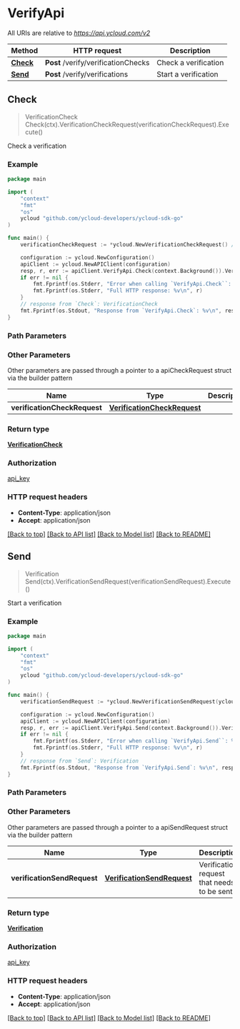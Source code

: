 # VerifyApi

All URIs are relative to *https://api.ycloud.com/v2*

Method | HTTP request | Description
------------- | ------------- | -------------
[**Check**](VerifyApi.md#Check) | **Post** /verify/verificationChecks | Check a verification
[**Send**](VerifyApi.md#Send) | **Post** /verify/verifications | Start a verification



## Check

> VerificationCheck Check(ctx).VerificationCheckRequest(verificationCheckRequest).Execute()

Check a verification



### Example

```go
package main

import (
    "context"
    "fmt"
    "os"
    ycloud "github.com/ycloud-developers/ycloud-sdk-go"
)

func main() {
    verificationCheckRequest := *ycloud.NewVerificationCheckRequest() // VerificationCheckRequest | 

    configuration := ycloud.NewConfiguration()
    apiClient := ycloud.NewAPIClient(configuration)
    resp, r, err := apiClient.VerifyApi.Check(context.Background()).VerificationCheckRequest(verificationCheckRequest).Execute()
    if err != nil {
        fmt.Fprintf(os.Stderr, "Error when calling `VerifyApi.Check``: %v\n", err)
        fmt.Fprintf(os.Stderr, "Full HTTP response: %v\n", r)
    }
    // response from `Check`: VerificationCheck
    fmt.Fprintf(os.Stdout, "Response from `VerifyApi.Check`: %v\n", resp)
}
```

### Path Parameters



### Other Parameters

Other parameters are passed through a pointer to a apiCheckRequest struct via the builder pattern


Name | Type | Description  | Notes
------------- | ------------- | ------------- | -------------
 **verificationCheckRequest** | [**VerificationCheckRequest**](VerificationCheckRequest.md) |  | 

### Return type

[**VerificationCheck**](VerificationCheck.md)

### Authorization

[api_key](../README.md#api_key)

### HTTP request headers

- **Content-Type**: application/json
- **Accept**: application/json

[[Back to top]](#) [[Back to API list]](../README.md#documentation-for-api-endpoints)
[[Back to Model list]](../README.md#documentation-for-models)
[[Back to README]](../README.md)


## Send

> Verification Send(ctx).VerificationSendRequest(verificationSendRequest).Execute()

Start a verification



### Example

```go
package main

import (
    "context"
    "fmt"
    "os"
    ycloud "github.com/ycloud-developers/ycloud-sdk-go"
)

func main() {
    verificationSendRequest := *ycloud.NewVerificationSendRequest(ycloud.VerificationChannel("sms"), "+16315551111") // VerificationSendRequest | Verification request that needs to be sent.

    configuration := ycloud.NewConfiguration()
    apiClient := ycloud.NewAPIClient(configuration)
    resp, r, err := apiClient.VerifyApi.Send(context.Background()).VerificationSendRequest(verificationSendRequest).Execute()
    if err != nil {
        fmt.Fprintf(os.Stderr, "Error when calling `VerifyApi.Send``: %v\n", err)
        fmt.Fprintf(os.Stderr, "Full HTTP response: %v\n", r)
    }
    // response from `Send`: Verification
    fmt.Fprintf(os.Stdout, "Response from `VerifyApi.Send`: %v\n", resp)
}
```

### Path Parameters



### Other Parameters

Other parameters are passed through a pointer to a apiSendRequest struct via the builder pattern


Name | Type | Description  | Notes
------------- | ------------- | ------------- | -------------
 **verificationSendRequest** | [**VerificationSendRequest**](VerificationSendRequest.md) | Verification request that needs to be sent. | 

### Return type

[**Verification**](Verification.md)

### Authorization

[api_key](../README.md#api_key)

### HTTP request headers

- **Content-Type**: application/json
- **Accept**: application/json

[[Back to top]](#) [[Back to API list]](../README.md#documentation-for-api-endpoints)
[[Back to Model list]](../README.md#documentation-for-models)
[[Back to README]](../README.md)

